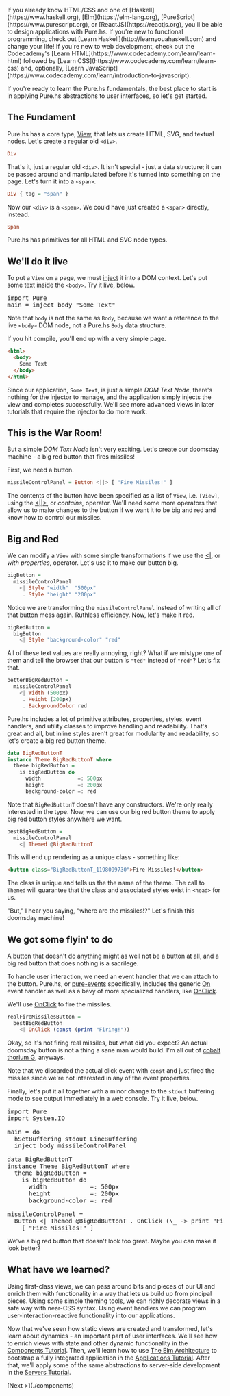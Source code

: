 <p class="drop">
If you already know HTML/CSS and one of [Haskell](https://www.haskell.org), [Elm](https://elm-lang.org), [PureScript](https://www.purescript.org), or [ReactJS](https://reactjs.org), you'll be able to design applications with Pure.hs. If you're new to functional programming, check out [Learn Haskell](http://learnyouahaskell.com) and change your life! If you're new to web development, check out the Codecademy's [Learn HTML](https://www.codecademy.com/learn/learn-html) followed by [Learn CSS](https://www.codecademy.com/learn/learn-css) and, optionally, [Learn JavaScript](https://www.codecademy.com/learn/introduction-to-javascript).
</p>

If you're ready to learn the Pure.hs fundamentals, the best place to start is in applying Pure.hs abstractions to user interfaces, so let's get started.

## The Fundament

Pure.hs has a core type, [View](/packages/pure-core/latest/Pure.Data.View/data%20View), that lets us create HTML, SVG, and textual nodes. Let's create a regular old `<div>`.

```haskell
Div
```

That's it, just a regular old `<div>`. It isn't special - just a data structure; it can be passed around and manipulated before it's turned into something on the page. Let's turn it into a `<span>`.

```haskell
Div { tag = "span" }
```

Now our `<div>` is a `<span>`. We could have just created a `<span>` directly, instead. 

```haskell
Span
```

Pure.hs has primitives for all HTML and SVG node types.

## We'll do it live

To put a `View` on a page, we must [inject](/packages/pure-dom/latest/Pure.DOM/inject) it into a DOM context. Let's put some text inside the `<body>`. Try it live, below.

<pre data-try>
import Pure
main = inject body "Some Text"
</pre>

Note that `body` is not the same as `Body`, because we want a reference to the live `<body>` DOM node, not a Pure.hs `Body` data structure.

If you hit compile, you'll end up with a very simple page.

```html
<html>
  <body>
    Some Text
  </body>
</html>
```

Since our application, `Some Text`, is just a simple *DOM Text Node*, there's nothing for the injector to manage, and the application simply injects the view and completes successfully. We'll see more advanced views in later tutorials that require the injector to do more work.

## This is the War Room!

But a simple *DOM Text Node* isn't very exciting. Let's create our doomsday machine - a big red button that fires missiles!

First, we need a button.

```haskell
missileControlPanel = Button <||> [ "Fire Missiles!" ]
```

The contents of the button have been specified as a list of `View`, i.e. `[View]`, using the [<||>](/packages/pure-core/latest/Pure.Data.View.Patterns/<||>), or *contains*, operator. We'll need some more operators that allow us to make changes to the button if we want it to be big and red and know how to control our missiles.

## Big and Red

We can modify a `View` with some simple transformations if we use the [<|](/packages/pure-core/latest/Pure.Data.View.Patterns/<|), or *with properties*, operator. Let's use it to make our button big.

```haskell
bigButton = 
  missileControlPanel 
    <| Style "width"  "500px" 
     . Style "height" "200px"
```

Notice we are transforming the `missileControlPanel` instead of writing all of that button mess again. Ruthless efficiency. Now, let's make it red.

```haskell
bigRedButton = 
  bigButton 
    <| Style "background-color" "red"
```

All of these text values are really annoying, right? What if we mistype one of them and tell the browser that our button is `"ted"` instead of `"red"`? Let's fix that.

```haskell
betterBigRedButton = 
  missileControlPanel 
    <| Width (500px) 
     . Height (200px) 
     . BackgroundColor red
```

Pure.hs includes a lot of primitive attributes, properties, styles, event handlers, and utility classes to improve handling and readability. That's great and all, but inline styles aren't great for modularity and readability, so let's create a big red button theme.

```haskell
data BigRedButtonT
instance Theme BigRedButtonT where
  theme bigRedButton =
    is bigRedButton do
      width            =: 500px
      height           =: 200px
      background-color =: red
```

Note that `BigRedButtonT` doesn't have any constructors. We're only really interested in the type. Now, we can use our big red button theme to apply big red button styles anywhere we want.

```haskell
bestBigRedButton = 
  missileControlPanel 
    <| Themed @BigRedButtonT 
```

This will end up rendering as a unique class - something like:

```html
<button class="BigRedButtonT_1198099730">Fire Missiles!</button>
```

The class is unique and tells us the the name of the theme. The call to `Themed` will guarantee that the class and associated styles exist in `<head>` for us.

"But," I hear you saying, "where are the missiles!?" Let's finish this doomsday machine!

## We got some flyin' to do

A button that doesn't do anything might as well not be a button at all, and a big red button that does nothing is a sacrilege. 

To handle user interaction, we need an event handler that we can attach to the button. Pure.hs, or [pure-events](/packages/pure-events/latest) specifically, includes the generic [On](/packages/pure-events/latest/Pure.Data.Events/pattern%20On) event handler as well as a bevy of more specialized handlers, like [OnClick](/packages/pure-events/latest/Pure.Data.Events/pattern%20OnClick).

We'll use [OnClick](/packages/pure-events/latest/Pure.Data.Events/pattern%20OnClick) to fire the missiles.

```haskell
realFireMissilesButton = 
  bestBigRedButton 
    <| OnClick (const (print "Firing!"))
```

Okay, so it's not firing real missiles, but what did you expect? An actual doomsday button is not a thing a sane man would build. I'm all out of [cobalt thorium G](https://www.youtube.com/watch?v=aSlf2vB80lo?t=10), anyways.

Note that we discarded the actual click event with `const` and just fired the missiles since we're not interested in any of the event properties. 

Finally, let's put it all together with a minor change to the `stdout` buffering mode to see output immediately in a web console. Try it live, below.

<pre data-try>
import Pure
import System.IO

main = do
  hSetBuffering stdout LineBuffering
  inject body missileControlPanel

data BigRedButtonT
instance Theme BigRedButtonT where
  theme bigRedButton =
    is bigRedButton do
      width            =: 500px
      height           =: 200px
      background-color =: red

missileControlPanel =
  Button <| Themed @BigRedButtonT . OnClick (\_ -> print "Firing!") |>
    [ "Fire Missiles!" ]
</pre>

We've a big red button that doesn't look too great. Maybe you can make it look better?

## What have we learned?

Using first-class views, we can pass around bits and pieces of our UI and enrich them with functionality in a way that lets us build up from pincipal pieces. Using some simple theming tools, we can richly decorate views in a safe way with near-CSS syntax. Using event handlers we can program user-interaction-reactive functionality into our applications.

Now that we've seen how static views are created and transformed, let's learn about dynamics - an important part of user interfaces. We'll see how to enrich views with state and other dynamic functionality in the [Components Tutorial](./components). Then, we'll learn how to use [The Elm Architecture](https://guide.elm-lang.org/architecture/) to bootstrap a fully integrated application in the [Applications Tutorial](./applications). After that, we'll apply some of the same abstractions to server-side development in the [Servers Tutorial](./servers).

<div class="next">
[Next >](./components)
</div>